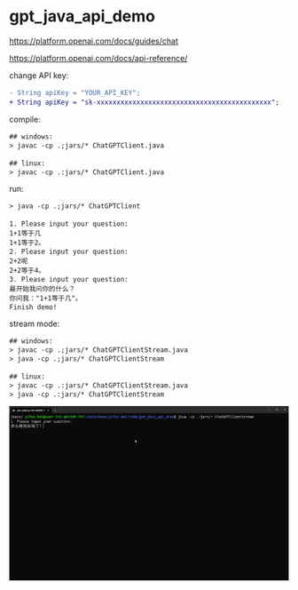 # gpt_java_api_demo

https://platform.openai.com/docs/guides/chat

https://platform.openai.com/docs/api-reference/

change API key:

```diff
- String apiKey = "YOUR_API_KEY";
+ String apiKey = "sk-xxxxxxxxxxxxxxxxxxxxxxxxxxxxxxxxxxxxxxxxxxxx";
```

compile:

```shell
## windows:
> javac -cp .;jars/* ChatGPTClient.java

## linux:
> javac -cp .:jars/* ChatGPTClient.java
```

run:

```shell
> java -cp .;jars/* ChatGPTClient

1. Please input your question:
1+1等于几
1+1等于2。
2. Please input your question:
2+2呢
2+2等于4。
3. Please input your question:
最开始我问你的什么？
你问我："1+1等于几"。
Finish demo! 
```

stream mode:

```shell
## windows:
> javac -cp .;jars/* ChatGPTClientStream.java
> java -cp .;jars/* ChatGPTClientStream

## linux:
> javac -cp .:jars/* ChatGPTClientStream.java
> java -cp .:jars/* ChatGPTClientStream
```

![](stream.gif)
